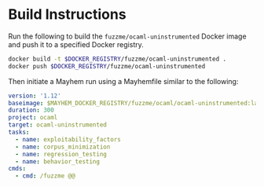 # Build Instructions

Run the following to build the `fuzzme/ocaml-uninstrumented` Docker image and push it to a specified Docker registry.

```sh
docker build -t $DOCKER_REGISTRY/fuzzme/ocaml-uninstrumented .
docker push $DOCKER_REGISTRY/fuzzme/ocaml-uninstrumented
```

Then initiate a Mayhem run using a Mayhemfile similar to the following:

```yaml
version: '1.12'
baseimage: $MAYHEM_DOCKER_REGISTRY/fuzzme/ocaml/ocaml-uninstrumented:latest
duration: 300
project: ocaml
target: ocaml-uninstrumented
tasks:
  - name: exploitability_factors
  - name: corpus_minimization
  - name: regression_testing
  - name: behavior_testing
cmds:
  - cmd: /fuzzme @@
```